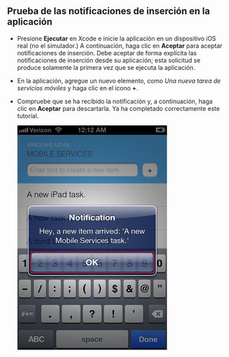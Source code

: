 
## <a id="test"></a>Prueba de las notificaciones de inserción en la aplicación

* Presione **Ejecutar** en Xcode e inicie la aplicación en un dispositivo iOS real (no el simulador.) A continuación, haga clic en **Aceptar** para aceptar notificaciones de inserción. Debe aceptar de forma explícita las notificaciones de inserción desde su aplicación; esta solicitud se produce solamente la primera vez que se ejecuta la aplicación.

* En la aplicación, agregue un nuevo elemento, como _Una nueva tarea de servicios móviles_ y haga clic en el icono **+**.

* Compruebe que se ha recibido la notificación y, a continuación, haga clic en **Aceptar** para descartarla. Ya ha completado correctamente este tutorial.

  	![](../articles/media/mobile-services-ios-get-started-push/mobile-quickstart-push3-ios.png)

<!---HONumber=August15_HO6-->